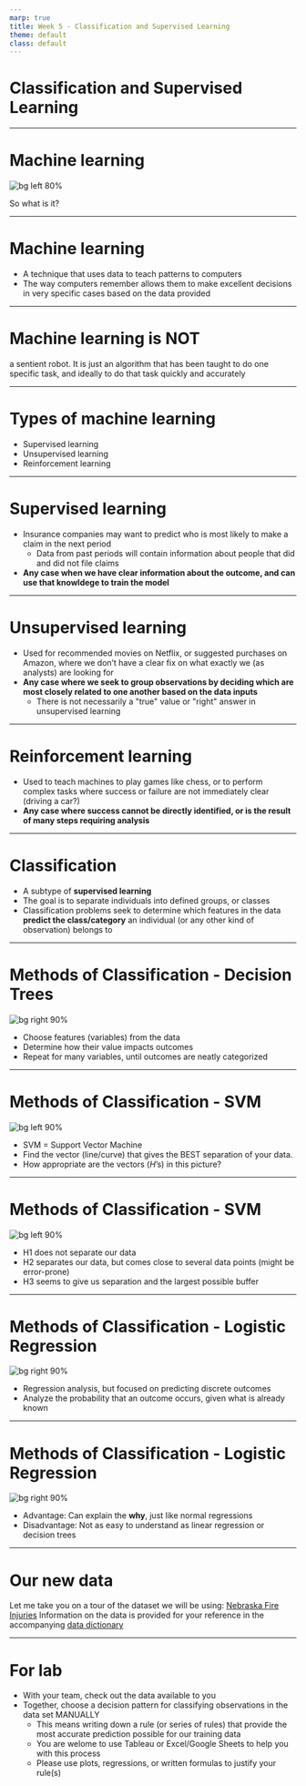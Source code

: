 ```yaml
---
marp: true
title: Week 5 - Classification and Supervised Learning
theme: default
class: default
---
```


# Classification and Supervised Learning

---

# Machine learning

![bg left 80%](hotrightnow.jpg)

So what is it?

---

# Machine learning

- A technique that uses data to teach patterns to computers
- The way computers remember allows them to make excellent decisions in very specific cases based on the data provided

---

# Machine learning is NOT
a sentient robot. It is just an algorithm that has been taught to do one specific task, and ideally to do that task quickly and accurately

---

# Types of machine learning

- Supervised learning
- Unsupervised learning
- Reinforcement learning

---

# Supervised learning

- Insurance companies may want to predict who is most likely to make a claim in the next period
    - Data from past periods will contain information about people that did and did not file claims
- **Any case when we have clear information about the outcome, and can use that knowldege to train the model**

---

# Unsupervised learning

- Used for recommended movies on Netflix, or suggested purchases on Amazon, where we don’t have a clear fix on what exactly we (as analysts) are looking for
- **Any case where we seek to group observations by deciding which are most closely related to one another based on the data inputs**
    - There is not necessarily a "true" value or "right" answer in unsupervised learning

---

# Reinforcement learning

- Used to teach machines to play games like chess, or to perform complex tasks where success or failure are not immediately clear (driving a car?)
- **Any case where success cannot be directly identified, or is the result of many steps requiring analysis**

---

# Classification

- A subtype of **supervised learning**
- The goal is to separate individuals into defined groups, or classes
- Classification problems seek to determine which features in the data **predict the class/category** an individual (or any other kind of observation) belongs to

---

# Methods of Classification - Decision Trees

![bg right 90%](tree.jpg)

- Choose features (variables) from the data
- Determine how their value impacts outcomes
- Repeat for many variables, until outcomes are neatly categorized

---

# Methods of Classification - SVM

![bg left 90%](svm.png)

- SVM = Support Vector Machine
- Find the vector (line/curve) that gives the BEST separation of your data.
- How appropriate are the vectors ($H$’s) in this picture?

---


# Methods of Classification - SVM

![bg left 90%](svm.png)

- H1 does not separate our data
- H2 separates our data, but comes close to several data points (might be error-prone)
- H3 seems to give us separation and the largest possible buffer

---

# Methods of Classification - Logistic Regression

![bg right 90%](logit.png)

- Regression analysis, but focused on predicting discrete outcomes
- Analyze the probability that an outcome occurs, given what is already known

---

# Methods of Classification - Logistic Regression

![bg right 90%](logit.png)

- Advantage: Can explain the **why**, just like normal regressions
- Disadvantage: Not as easy to understand as linear regression or decision trees

---

# Our new data

Let me take you on a tour of the dataset we will be using:
[Nebraska Fire Injuries](https://raw.githubusercontent.com/dustywhite7/BSAD8700/master/Data%20Files/fireInjury.csv)
Information on the data is provided for your reference in the accompanying [data dictionary](https://github.com/dustywhite7/BSAD8700/blob/master/Data%20Files/fireDataDictionary.pdf)

---

# For lab

- With your team, check out the data available to you
- Together, choose a decision pattern for classifying observations in the data set MANUALLY
    - This means writing down a rule (or series of rules) that provide the most accurate prediction possible for our training data
    - You are welome to use Tableau or Excel/Google Sheets to help you with this process
    - Please use plots, regressions, or written formulas to justify your rule(s)
